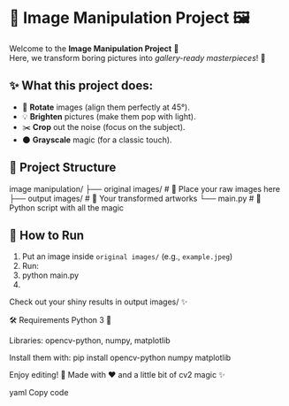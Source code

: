 # 🎨 Image Manipulation Project 🖼️

Welcome to the **Image Manipulation Project** 🚀  
Here, we transform boring pictures into *gallery-ready masterpieces*! 🌟  

## ✨ What this project does:
- 🔄 **Rotate** images (align them perfectly at 45°).
- 💡 **Brighten** pictures (make them pop with light).
- ✂️ **Crop** out the noise (focus on the subject).
- 🌑 **Grayscale** magic (for a classic touch).

## 📂 Project Structure
image manipulation/
├── original images/ # 📸 Place your raw images here
├── output images/ # 🎨 Your transformed artworks
└── main.py # 🐍 Python script with all the magic


## 🚀 How to Run
1. Put an image inside `original images/` (e.g., `example.jpeg`)  
2. Run:
3. python main.py
4. 
Check out your shiny results in output images/ ✨

🛠️ Requirements
Python 3 🐍

Libraries: opencv-python, numpy, matplotlib

Install them with:
pip install opencv-python numpy matplotlib

Enjoy editing! 🎉
Made with ❤️ and a little bit of cv2 magic ✨

yaml
Copy code
